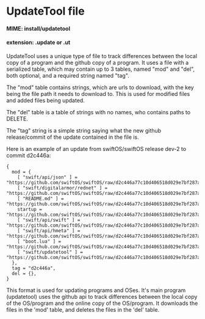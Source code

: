 # UpdateTool file
#### MIME: install/updatetool
#### extension: .update or .ut

UpdateTool uses a unique type of file to track differences between the local copy of a program and the github copy of a program. It uses
a file with a serialized table, which may contain up to 3 tables, named "mod" and "del", both optional, and a required string named "tag". 
  
The "mod" table contains strings, which are urls to download, with the key being the file path it needs to download to. This is used for modified files and added files being updated.
  
The "del" table is a table of strings with no names, who contains paths to DELETE.  
  
The "tag" string is a simple string saying what the new github release/commit of the update contained in the file is.

Here is an example of an update from swiftOS/swiftOS release dev-2 to commit d2c446a:
```
{
  mod = {
    [ "swift/api/json" ] = "https://github.com/swiftOS/swiftOS/raw/d2c446a77c10d406518d029e7bf287a0ecdb2751/swift/api/json",
    [ "swift/digitalarmor/rednet" ] = "https://github.com/swiftOS/swiftOS/raw/d2c446a77c10d406518d029e7bf287a0ecdb2751/swift/digitalarmor/rednet",
    [ "README.md" ] = "https://github.com/swiftOS/swiftOS/raw/d2c446a77c10d406518d029e7bf287a0ecdb2751/README.md",
    startup = "https://github.com/swiftOS/swiftOS/raw/d2c446a77c10d406518d029e7bf287a0ecdb2751/startup",
    [ "swift/api/swift" ] = "https://github.com/swiftOS/swiftOS/raw/d2c446a77c10d406518d029e7bf287a0ecdb2751/swift/api/swift",
    [ "swift/api/hmeta" ] = "https://github.com/swiftOS/swiftOS/raw/d2c446a77c10d406518d029e7bf287a0ecdb2751/swift/api/hmeta",
    [ "boot.lua" ] = "https://github.com/swiftOS/swiftOS/raw/d2c446a77c10d406518d029e7bf287a0ecdb2751/boot.lua",
    [ "swift/updatetool" ] = "https://github.com/swiftOS/swiftOS/raw/d2c446a77c10d406518d029e7bf287a0ecdb2751/swift/updatetool",
  },
  tag = "d2c446a",
  del = {},
}
```  
  
This format is used for updating programs and OSes. It's main program (updatetool) uses the github api to track differences between the local copy of the OS/program and the online copy of the OS/program. It downloads the files in the 'mod' table, and deletes the files in the 'del' table.
